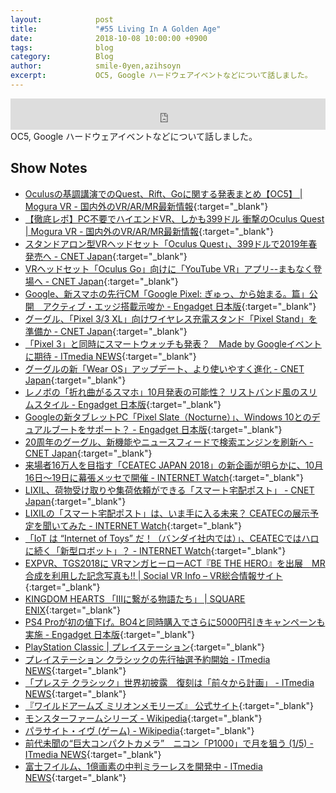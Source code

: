 ```yaml
---
layout:            post
title:             "#55 Living In A Golden Age"
date:              2018-10-08 10:00:00 +0900
tags:              blog
category:          Blog
author:            smile-0yen,azihsoyn
excerpt:           OC5, Google ハードウェアイベントなどについて話しました。
---
```

<iframe width="100%" height="50" scrolling="no" frameborder="no" src="https://w.soundcloud.com/player/?url=https%3A//api.soundcloud.com/tracks/511105557&amp;auto_play=false&amp;hide_related=false&amp;show_user=true&amp;show_reposts=false&amp;visual=false&amp;show_artwork=false&amp;default_height=75"></iframe>
OC5, Google ハードウェアイベントなどについて話しました。

## Show Notes
- [Oculusの基調講演でのQuest、Rift、Goに関する発表まとめ【OC5】 \| Mogura VR \- 国内外のVR/AR/MR最新情報](https://www.moguravr.com/oculus-quest-rift-go/){:target="_blank"}
- [【徹底レポ】PC不要でハイエンドVR、しかも399ドル 衝撃のOculus Quest \| Mogura VR \- 国内外のVR/AR/MR最新情報](https://www.moguravr.com/oculus-quest-2/){:target="_blank"}
- [スタンドアロン型VRヘッドセット「Oculus Quest」、399ドルで2019年春発売へ \- CNET Japan](https://japan.cnet.com/article/35126157/){:target="_blank"}
- [VRヘッドセット「Oculus Go」向けに「YouTube VR」アプリ\-\-まもなく登場へ \- CNET Japan](https://japan.cnet.com/article/35126159/){:target="_blank"}
- [Google、新スマホの先行CM「Google Pixel: ぎゅっ、から始まる。篇」公開　アクティブ・エッジ搭載示唆か \- Engadget 日本版](https://japanese.engadget.com/2018/10/01/google-cm-google-pixel/){:target="_blank"}
- [グーグル、「Pixel 3/3 XL」向けワイヤレス充電スタンド「Pixel Stand」を準備か \- CNET Japan](https://japan.cnet.com/article/35126169/){:target="_blank"}
- [「Pixel 3」と同時にスマートウォッチも発表？　Made by Googleイベントに期待 \- ITmedia NEWS](http://www.itmedia.co.jp/news/articles/1809/24/news013.html){:target="_blank"}
- [グーグルの新「Wear OS」アップデート、より使いやすく進化 \- CNET Japan](https://japan.cnet.com/article/35126315/){:target="_blank"}
- [レノボの「折れ曲がるスマホ」10月発表の可能性？ リストバンド風のスリムスタイル \- Engadget 日本版](https://japanese.engadget.com/2018/09/29/10/){:target="_blank"}
- [Googleの新タブレットPC「Pixel Slate（Nocturne）」、Windows 10とのデュアルブートをサポート？ \- Engadget 日本版](https://japanese.engadget.com/2018/10/02/google-pc-pixel-slate-nocturne-windows-10/){:target="_blank"}
- [20周年のグーグル、新機能やニュースフィードで検索エンジンを刷新へ \- CNET Japan](https://japan.cnet.com/article/35126035/){:target="_blank"}
- [来場者16万人を目指す「CEATEC JAPAN 2018」の新企画が明らかに、10月16日～19日に幕張メッセで開催 \- INTERNET Watch](https://internet.watch.impress.co.jp/docs/news/1144334.html){:target="_blank"}
- [LIXIL、荷物受け取りや集荷依頼ができる「スマート宅配ポスト」 \- CNET Japan](https://japan.cnet.com/article/35126132/){:target="_blank"}
- [LIXILの「スマート宅配ポスト」は、いま手に入る未来？ CEATECの展示予定を聞いてみた \- INTERNET Watch](https://internet.watch.impress.co.jp/docs/interview/1142548.html){:target="_blank"}
- [「IoT は “Internet of Toys” だ！（バンダイ社内では）」、CEATECではハロに続く「新型ロボット」？ \- INTERNET Watch](https://internet.watch.impress.co.jp/docs/interview/1142507.html){:target="_blank"}
- [EXPVR、TGS2018に VRマンガヒーローACT『BE THE HERO』を出展　MR合成を利用した記念写真も\!\! \| Social VR Info – VR総合情報サイト](https://svrinfo.jp/detail?p=220165){:target="_blank"}
- [KINGDOM HEARTS 「IIIに繋がる物語たち」 \| SQUARE ENIX](https://www.jp.square-enix.com/kingdom/episode/){:target="_blank"}
- [PS4 Proが初の値下げ。BO4と同時購入でさらに5000円引きキャンペーンも実施 \- Engadget 日本版](https://japanese.engadget.com/2018/10/01/ps4-pro-bo4-5000/){:target="_blank"}
- [PlayStation Classic \| プレイステーション](https://www.jp.playstation.com/psclassic/){:target="_blank"}
- [プレイステーション クラシックの先行抽選予約開始 \- ITmedia NEWS](http://www.itmedia.co.jp/news/articles/1809/20/news083.html){:target="_blank"}
- [「プレステ クラシック」世界初披露　復刻は「前々から計画」 \- ITmedia NEWS](http://www.itmedia.co.jp/news/articles/1809/20/news084.html){:target="_blank"}
- [『ワイルドアームズ ミリオンメモリーズ』 公式サイト](https://wild-arms.com/img/top/mv/mv_copy.png){:target="_blank"}
- [モンスターファームシリーズ \- Wikipedia](https://ja.wikipedia.org/wiki/%E3%83%A2%E3%83%B3%E3%82%B9%E3%82%BF%E3%83%BC%E3%83%95%E3%82%A1%E3%83%BC%E3%83%A0%E3%82%B7%E3%83%AA%E3%83%BC%E3%82%BA){:target="_blank"}
- [パラサイト・イヴ \(ゲーム\) \- Wikipedia](https://ja.wikipedia.org/wiki/%E3%83%91%E3%83%A9%E3%82%B5%E3%82%A4%E3%83%88%E3%83%BB%E3%82%A4%E3%83%B4_(%E3%82%B2%E3%83%BC%E3%83%A0)){:target="_blank"}
- [前代未聞の“巨大コンパクトカメラ”　ニコン「P1000」で月を狙う \(1/5\) \- ITmedia NEWS](http://www.itmedia.co.jp/news/articles/1810/01/news061.html){:target="_blank"}
- [富士フイルム、1億画素の中判ミラーレスを開発中 \- ITmedia NEWS](http://www.itmedia.co.jp/news/articles/1809/26/news081.html){:target="_blank"}
